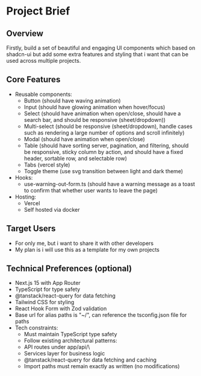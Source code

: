 # Project Brief

## Overview
Firstly, build a set of beautiful and engaging UI components which based on shadcn-ui but add some extra features and styling that i want that can be used across multiple projects. 

## Core Features
- Reusable components:
  - Button (should have waving animation)
  - Input (should have glowing animation when hover/focus)
  - Select (should have animation when open/close, should have a search bar, and should be responsive (sheet/dropdown))
  - Multi-select (should be responsive (sheet/dropdown), handle cases such as rendering a large number of options and scroll infinitely)
  - Modal (should have animation when open/close)
  - Table (should have sorting server, pagination, and filtering, should be responsive, sticky column by action, and should have a fixed header, sortable row, and selectable row)
  - Tabs (vercel style)
  - Toggle theme (use svg transition between light and dark theme)
- Hooks:
  - use-warning-out-form.ts (should have a warning message as a toast to confirm that whether user wants to leave the page)
- Hosting: 
  - Vercel
  - Self hosted via docker


## Target Users
- For only me, but i want to share it with other developers
- My plan is i will use this as a template for my own projects

## Technical Preferences (optional)
- Next.js 15 with App Router 
- TypeScript for type safety
- @tanstack/react-query for data fetching 
- Tailwind CSS for styling 
- React Hook Form with Zod validation 
- Base url for alias paths is "~/", can reference the tsconfig.json file for paths
- Tech constraints:
  - Must maintain TypeScript type safety
  - Follow existing architectural patterns: 
  - API routes under app/api/\
  - Services layer for business logic 
  - @tanstack/react-query for data fetching and caching
  - Import paths must remain exactly as written (no modifications)